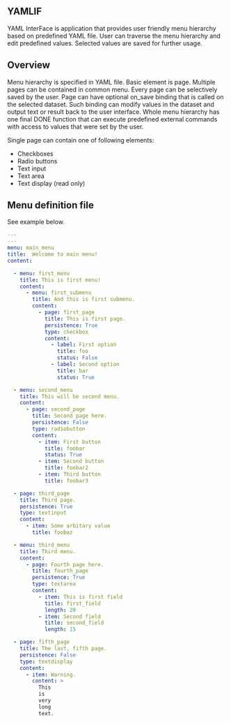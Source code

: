 ## YAMLIF

YAML InterFace is application that provides user friendly menu hierarchy based on predefined YAML file. User can
traverse the menu hierarchy and edit predefined values. Selected values are saved for further usage. 

## Overview

Menu hierarchy is specified in YAML file. Basic element is page. Multiple pages can be contained in common menu.
Every page can be selectively saved by the user. Page can have optional on_save binding that is called on the selected
dataset. Such binding can modify values in the dataset and output text or result back to the user interface. Whole menu
hierarchy has one final DONE function that can execute predefined external commands with access to values that were
set by the user.

Single page can contain one of following elements:

- Checkboxes
- Radio buttons
- Text input
- Text area
- Text display (read only)

## Menu definition file

See example below.

``` yaml
---
---
menu: main_menu
title:  Welcome to main menu!
content:

  - menu: first_menu
    title: This is first menu!
    content:
      - menu: first_submenu
        title: And this is first submenu.
        content:
          - page: first_page
            title: This is first page.
            persistence: True
            type: checkbox
            content:
              - label: First option
                title: foo
                status: False
              - label: Second option
                title: bar
                status: True

  - menu: second_menu
    title: This will be second menu.
    content:
      - page: second_page
        title: Second page here.
        persistence: False
        type: radiobutton
        content:
          - item: First button
            title: foobar
            status: True
          - item: Second button
            title: foobar2
          - item: Third button
            title: foobar3

  - page: third_page
    title: Third page.
    persistence: True
    type: textinput
    content:
      - item: Some arbitary value
        title: foobaz

  - menu: third_menu
    title: Third menu.
    content:
      - page: Fourth page here.
        title: fourth_page
        persistence: True
        type: textarea
        content:
          - item: This is first field
            title: first_field
            length: 20
          - item: Second field
            title: second_field
            length: 15

  - page: fifth_page
    title: The last, fifth page.
    persistence: False
    type: textdisplay
    content:
      - item: Warning.
        content: >
          This
          is
          very
          long
          text.

```